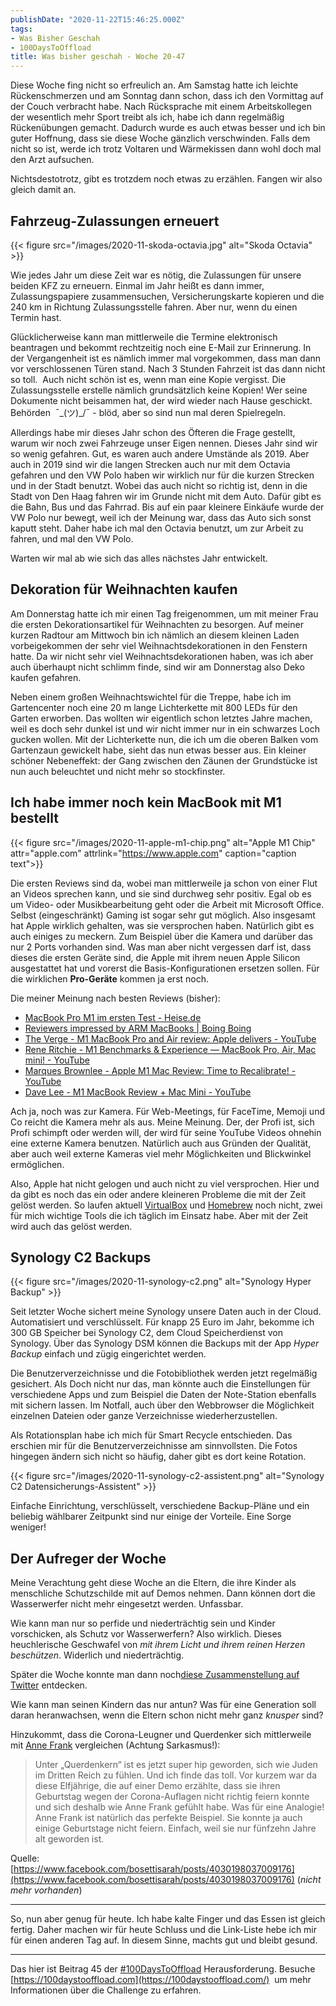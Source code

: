 ```yaml
---
publishDate: "2020-11-22T15:46:25.000Z"
tags:
- Was Bisher Geschah
- 100DaysToOffload
title: Was bisher geschah - Woche 20-47
---
```


Diese Woche fing nicht so erfreulich an. Am Samstag hatte ich leichte Rückenschmerzen und am Sonntag dann schon, dass ich den Vormittag auf der Couch verbracht habe. Nach Rücksprache mit einem Arbeitskollegen der wesentlich mehr Sport treibt als ich, habe ich dann regelmäßig Rückenübungen gemacht. Dadurch wurde es auch etwas besser und ich bin guter Hoffnung, dass sie diese Woche gänzlich verschwinden. Falls dem nicht so ist, werde ich trotz Voltaren und Wärmekissen dann wohl doch mal den Arzt aufsuchen. 

Nichtsdestotrotz, gibt es trotzdem noch etwas zu erzählen. Fangen wir also gleich damit an. 

<!--more-->

## Fahrzeug-Zulassungen erneuert

{{< figure src="/images/2020-11-skoda-octavia.jpg" alt="Skoda Octavia" >}}

Wie jedes Jahr um diese Zeit war es nötig, die Zulassungen für unsere beiden KFZ zu erneuern. Einmal im Jahr heißt es dann immer, Zulassungspapiere zusammensuchen, Versicherungskarte kopieren und die 240 km in Richtung Zulassungsstelle fahren. Aber nur, wenn du einen Termin hast. 

Glücklicherweise kann man mittlerweile die Termine elektronisch beantragen und bekommt rechtzeitig noch eine E-Mail zur Erinnerung. In der Vergangenheit ist es nämlich immer mal vorgekommen, dass man dann vor verschlossenen Türen stand. Nach 3 Stunden Fahrzeit ist das dann nicht so toll.  Auch nicht schön ist es, wenn man eine Kopie vergisst. Die Zulassungsstelle erstelle nämlich grundsätzlich keine Kopien! Wer seine Dokumente nicht beisammen hat, der wird wieder nach Hause geschickt. Behörden  ¯\_(ツ)_/¯ - blöd, aber so sind nun mal deren Spielregeln. 

Allerdings habe mir dieses Jahr schon des Öfteren die Frage gestellt, warum wir noch zwei Fahrzeuge unser Eigen nennen. Dieses Jahr sind wir so wenig gefahren. Gut, es waren auch andere Umstände als 2019. Aber auch in 2019 sind wir die langen Strecken auch nur mit dem Octavia gefahren und den VW Polo haben wir wirklich nur für die kurzen Strecken und in der Stadt benutzt. Wobei das auch nicht so richtig ist, denn in die Stadt von Den Haag fahren wir im Grunde nicht mit dem Auto. Dafür gibt es die Bahn, Bus und das Fahrrad. Bis auf ein paar kleinere Einkäufe wurde der VW Polo nur bewegt, weil ich der Meinung war, dass das Auto sich sonst kaputt steht. Daher habe ich mal den Octavia benutzt, um zur Arbeit zu fahren, und mal den VW Polo. 

Warten wir mal ab wie sich das alles nächstes Jahr entwickelt. 

## Dekoration für Weihnachten kaufen

Am Donnerstag hatte ich mir einen Tag freigenommen, um mit meiner Frau die ersten Dekorationsartikel für Weihnachten zu besorgen. Auf meiner kurzen Radtour am Mittwoch bin ich nämlich an diesem kleinen Laden vorbeigekommen der sehr viel Weihnachtsdekorationen in den Fenstern hatte. Da wir nicht sehr viel Weihnachtsdekorationen haben, was ich aber auch überhaupt nicht schlimm finde, sind wir am Donnerstag also Deko kaufen gefahren. 

Neben einem großen Weihnachtswichtel für die Treppe, habe ich im Gartencenter noch eine 20 m lange Lichterkette mit 800 LEDs für den Garten erworben. Das wollten wir eigentlich schon letztes Jahre machen, weil es doch sehr dunkel ist und wir nicht immer nur in ein schwarzes Loch gucken wollen. Mit der Lichterkette nun, die ich um die oberen Balken vom Gartenzaun gewickelt habe, sieht das nun etwas besser aus. Ein kleiner schöner Nebeneffekt: der Gang zwischen den Zäunen der Grundstücke ist nun auch beleuchtet und nicht mehr so stockfinster. 

## Ich habe immer noch kein MacBook mit M1 bestellt

{{< figure src="/images/2020-11-apple-m1-chip.png" alt="Apple M1 Chip" attr="apple.com" attrlink="https://www.apple.com" caption="caption text">}}

Die ersten Reviews sind da, wobei man mittlerweile ja schon von einer Flut an Videos sprechen kann, und sie sind durchweg sehr positiv. Egal ob es um Video- oder Musikbearbeitung geht oder die Arbeit mit Microsoft Office. Selbst (eingeschränkt) Gaming ist sogar sehr gut möglich. Also insgesamt hat Apple wirklich gehalten, was sie versprochen haben. Natürlich gibt es auch einiges zu meckern. Zum Beispiel über die Kamera und darüber das nur 2 Ports vorhanden sind. Was man aber nicht vergessen darf ist, dass dieses die ersten Geräte sind, die Apple mit ihrem neuen Apple Silicon ausgestattet hat und vorerst die Basis-Konfigurationen ersetzen sollen. Für die wirklichen **Pro-Geräte** kommen ja erst noch. 

Die meiner Meinung nach besten Reviews (bisher):

- [MacBook Pro M1 im ersten Test - Heise.de](https://www.heise.de/tests/MacBook-Pro-mit-M1-Prozessor-im-ersten-Test-Tolle-Performance-4963035.html)
- [Reviewers impressed by ARM MacBooks | Boing Boing](https://boingboing.net/2020/11/17/reviewers-impressed-by-arm-macbooks.html)
- [The Verge - M1 MacBook Pro and Air review: Apple delivers - YouTube](https://www.youtube.com/watch?v=OEaKQ0pxQsg)
- [Rene Ritchie - M1 Benchmarks & Experience — MacBook Pro, Air, Mac mini! - YouTube](https://www.youtube.com/watch?v=017ABj3hYG4&amp;t=52s)
- [Marques Brownlee - Apple M1 Mac Review: Time to Recalibrate! - YouTube](https://www.youtube.com/watch?v=f4g2nPY-VZc)
- [Dave Lee - M1 MacBook Review + Mac Mini - YouTube](https://www.youtube.com/watch?v=XQ6vX6nmboU)

Ach ja, noch was zur Kamera. Für Web-Meetings, für FaceTime, Memoji und Co reicht die Kamera mehr als aus. Meine Meinung. Der, der Profi ist, sich Profi schimpft oder werden will, der wird für seine YouTube Videos ohnehin eine externe Kamera benutzen. Natürlich auch aus Gründen der Qualität, aber auch weil externe Kameras viel mehr Möglichkeiten und Blickwinkel ermöglichen. 

Also, Apple hat nicht gelogen und auch nicht zu viel versprochen. Hier und da gibt es noch das ein oder andere kleineren Probleme die mit der Zeit gelöst werden. So laufen aktuell [VirtualBox](https://www.virtualbox.org/) und [Homebrew](https://brew.sh/) noch nicht, zwei für mich wichtige Tools die ich täglich im Einsatz habe. Aber mit der Zeit wird auch das gelöst werden.

## Synology C2 Backups

{{< figure src="/images/2020-11-synology-c2.png" alt="Synology Hyper Backup" >}}

Seit letzter Woche sichert meine Synology unsere Daten auch in der Cloud. Automatisiert und verschlüsselt. Für knapp 25 Euro im Jahr, bekomme ich 300 GB Speicher bei Synology C2, dem Cloud Speicherdienst von Synology. Über das Synology DSM können die Backups mit der App *Hyper Backup* einfach und zügig eingerichtet werden.

Die Benutzerverzeichnisse und die Fotobibliothek werden jetzt regelmäßig gesichert. Als Doch nicht nur das, man könnte auch die Einstellungen für verschiedene Apps und zum Beispiel die Daten der Note-Station ebenfalls mit sichern lassen. Im Notfall, auch über den Webbrowser die Möglichkeit einzelnen Dateien oder ganze Verzeichnisse wiederherzustellen.

Als Rotationsplan habe ich mich für Smart Recycle entschieden. Das erschien mir für die Benutzerverzeichnisse am sinnvollsten. Die Fotos hingegen ändern sich nicht so häufig, daher gibt es dort keine Rotation. 

{{< figure src="/images/2020-11-synology-c2-assistent.png" alt="Synology C2 Datensicherungs-Assistent" >}}

Einfache Einrichtung, verschlüsselt, verschiedene Backup-Pläne und ein beliebig wählbarer Zeitpunkt sind nur einige der Vorteile. Eine Sorge weniger!

## Der Aufreger der Woche

Meine Verachtung geht diese Woche an die Eltern, die ihre Kinder als menschliche Schutzschilde mit auf Demos nehmen. Dann können dort die Wasserwerfer nicht mehr eingesetzt werden. Unfassbar.

Wie kann man nur so perfide und niederträchtig sein und Kinder vorschicken, als Schutz vor Wasserwerfern? Also wirklich. Dieses heuchlerische Geschwafel von *mit ihrem Licht und ihrem reinen Herzen beschützen*. Widerlich und niederträchtig.

Später die Woche konnte man dann noch[diese Zusammenstellung auf Twitter](https://twitter.com/katihuhn/status/1330045307602825216) entdecken.

Wie kann man seinen Kindern das nur antun? Was für eine Generation soll daran heranwachsen, wenn die Eltern schon nicht mehr ganz *knusper* sind? 

Hinzukommt, dass die Corona-Leugner und Querdenker sich mittlerweile mit [Anne Frank](https://de.wikipedia.org/wiki/Anne_Frank) vergleichen (Achtung Sarkasmus!):

> Unter „Querdenkern“ ist es jetzt super hip geworden, sich wie Juden im Dritten Reich zu fühlen. Und ich finde das toll. Vor kurzem war da diese Elfjährige, die auf einer Demo erzählte, dass sie ihren Geburtstag wegen der Corona-Auflagen nicht richtig feiern konnte und sich deshalb wie Anne Frank gefühlt habe. Was für eine Analogie! Anne Frank ist natürlich das perfekte Beispiel. Sie konnte ja auch einige Geburtstage nicht feiern. Einfach, weil sie nur fünfzehn Jahre alt geworden ist.

Quelle: [https://www.facebook.com/bosettisarah/posts/4030198037009176](https://www.facebook.com/bosettisarah/posts/4030198037009176) (_nicht mehr vorhanden_)

---

So, nun aber genug für heute. Ich habe kalte Finger und das Essen ist gleich fertig. Daher machen wir für heute Schluss und die Link-Liste hebe ich mir für einen anderen Tag auf. In diesem Sinne, machts gut und bleibt gesund.

---

Das hier ist Beitrag 45 der [#100DaysToOffload](/tag/100DaysToOffload) Herausforderung. Besuche [https://100daystooffload.com](https://100daystooffload.com/)  um mehr Informationen über die Challenge zu erfahren.